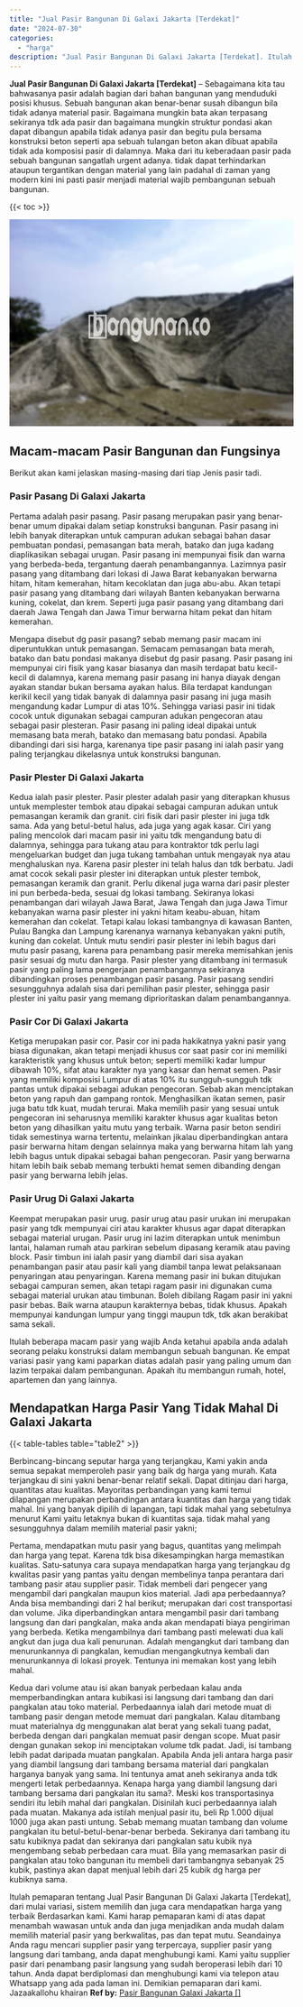 ```yaml
---
title: "Jual Pasir Bangunan Di Galaxi Jakarta [Terdekat]"
date: "2024-07-30"
categories: 
  - "harga"
description: "Jual Pasir Bangunan Di Galaxi Jakarta [Terdekat]. Itulah pemaparan tentang Jual Pasir Bangunan Di Galaxi Jakarta [Terdekat], dari mulai variasi, sistem mem..."
---
```


**Jual Pasir Bangunan Di Galaxi Jakarta \[Terdekat\]** – Sebagaimana kita tau bahwasanya pasir adalah bagian dari bahan bangunan yang menduduki posisi khusus. Sebuah bangunan akan benar-benar susah dibangun bila tidak adanya material pasir. Bagaimana mungkin bata akan terpasang sekiranya tdk ada pasir dan bagaimana mungkin struktur pondasi akan dapat dibangun apabila tidak adanya pasir dan begitu pula bersama konstruksi beton seperti apa sebuah tulangan beton akan dibuat apabila tidak ada komposisi pasir di dalamnya. Maka dari itu keberadaan pasir pada sebuah bangunan sangatlah urgent adanya. tidak dapat terhindarkan ataupun tergantikan dengan material yang lain padahal di zaman yang modern kini ini pasti pasir menjadi material wajib pembangunan sebuah bangunan.

{{< toc >}}

![Jual Pasir Bangunan Di Galaxi Jakarta [Terdekat]](/images/jual-pasir-bangunan-14.png)

## Macam-macam Pasir Bangunan dan Fungsinya

Berikut akan kami jelaskan masing-masing dari tiap Jenis pasir tadi.

### Pasir Pasang Di Galaxi Jakarta

Pertama adalah pasir pasang. Pasir pasang merupakan pasir yang benar-benar umum dipakai dalam setiap konstruksi bangunan. Pasir pasang ini lebih banyak diterapkan untuk campuran adukan sebagai bahan dasar pembuatan pondasi, pemasangan bata merah, batako dan juga kadang diaplikasikan sebagai urugan. Pasir pasang ini mempunyai fisik dan warna yang berbeda-beda, tergantung daerah penambangannya. Lazimnya pasir pasang yang ditambang dari lokasi di Jawa Barat kebanyakan berwarna hitam, hitam kemerahan, hitam kecoklatan dan juga abu-abu. Akan tetapi pasir pasang yang ditambang dari wilayah Banten kebanyakan berwarna kuning, cokelat, dan krem. Seperti juga pasir pasang yang ditambang dari daerah Jawa Tengah dan Jawa Timur berwarna hitam pekat dan hitam kemerahan.

Mengapa disebut dg pasir pasang? sebab memang pasir macam ini diperuntukkan untuk pemasangan. Semacam pemasangan bata merah, batako dan batu pondasi makanya disebut dg pasir pasang. Pasir pasang ini mempunyai ciri fisik yang kasar biasanya dan masih terdapat batu kecil-kecil di dalamnya, karena memang pasir pasang ini hanya diayak dengan ayakan standar bukan bersama ayakan halus. Bila terdapat kandungan kerikil kecil yang tidak banyak di dalamnya pasir pasang ini juga masih mengandung kadar Lumpur di atas 10%. Sehingga variasi pasir ini tidak cocok untuk digunakan sebagai campuran adukan pengecoran atau sebagai pasir plesteran. Pasir pasang ini paling ideal dipakai untuk memasang bata merah, batako dan memasang batu pondasi. Apabila dibandingi dari sisi harga, karenanya tipe pasir pasang ini ialah pasir yang paling terjangkau dikelasnya untuk konstruksi bangunan.

### Pasir Plester Di Galaxi Jakarta

Kedua ialah pasir plester. Pasir plester adalah pasir yang diterapkan khusus untuk memplester tembok atau dipakai sebagai campuran adukan untuk pemasangan keramik dan granit. ciri fisik dari pasir plester ini juga tdk sama. Ada yang betul-betul halus, ada juga yang agak kasar. Ciri yang paling mencolok dari macam pasir ini yaitu tdk mengandung batu di dalamnya, sehingga para tukang atau para kontraktor tdk perlu lagi mengeluarkan budget dan juga tukang tambahan untuk mengayak nya atau menghaluskan nya. Karena pasir plester ini telah halus dan tdk berbatu. Jadi amat cocok sekali pasir plester ini diterapkan untuk plester tembok, pemasangan keramik dan granit. Perlu dikenal juga warna dari pasir plester ini pun berbeda-beda, sesuai dg lokasi tambang. Sekiranya lokasi penambangan dari wilayah Jawa Barat, Jawa Tengah dan juga Jawa Timur kebanyakan warna pasir plester ini yakni hitam keabu-abuan, hitam kemerahan dan cokelat. Tetapi kalau lokasi tambangnya di kawasan Banten, Pulau Bangka dan Lampung karenanya warnanya kebanyakan yakni putih, kuning dan cokelat. Untuk mutu sendiri pasir plester ini lebih bagus dari mutu pasir pasang, karena para penambang pasir mereka memisahkan jenis pasir sesuai dg mutu dan harga. Pasir plester yang ditambang ini termasuk pasir yang paling lama pengerjaan penambangannya sekiranya dibandingkan proses penambangan pasir pasang. Pasir pasang sendiri sesungguhnya adalah sisa dari pemilihan pasir plester, sehingga pasir plester ini yaitu pasir yang memang diprioritaskan dalam penambangannya.

### Pasir Cor Di Galaxi Jakarta

Ketiga merupakan pasir cor. Pasir cor ini pada hakikatnya yakni pasir yang biasa digunakan, akan tetapi menjadi khusus cor saat pasir cor ini memiliki karakteristik yang khusus untuk beton; seperti memiliki kadar lumpur dibawah 10%, sifat atau karakter nya yang kasar dan hemat semen. Pasir yang memiliki komposisi Lumpur di atas 10% itu sungguh-sungguh tdk pantas untuk dipakai sebagai adukan pengecoran. Sebab akan menciptakan beton yang rapuh dan gampang rontok. Menghasilkan ikatan semen, pasir juga batu tdk kuat, mudah terurai. Maka memilih pasir yang sesuai untuk pengecoran ini seharusnya memiliki karakter khusus agar kualitas beton beton yang dihasilkan yaitu mutu yang terbaik. Warna pasir beton sendiri tidak semestinya warna tertentu, melainkan jikalau diperbandingkan antara pasir berwarna hitam dengan selainnya maka yang berwarna hitam lah yang lebih bagus untuk dipakai sebagai bahan pengecoran. Pasir yang berwarna hitam lebih baik sebab memang terbukti hemat semen dibanding dengan pasir yang berwarna lebih jelas.

### Pasir Urug Di Galaxi Jakarta

Keempat merupakan pasir urug. pasir urug atau pasir urukan ini merupakan pasir yang tdk mempunyai ciri atau karakter khusus agar dapat diterapkan sebagai material urugan. Pasir urug ini lazim diterapkan untuk menimbun lantai, halaman rumah atau parkiran sebelum dipasang keramik atau paving block. Pasir timbun ini ialah pasir yang diambil dari sisa ayakan penambangan pasir atau pasir kali yang diambil tanpa lewat pelaksanaan penyaringan atau penyaringan. Karena memang pasir ini bukan ditujukan sebagai campuran semen, akan tetapi ragam pasir ini digunakan cuma sebagai material urukan atau timbunan. Boleh dibilang Ragam pasir ini yakni pasir bebas. Baik warna ataupun karakternya bebas, tidak khusus. Apakah mempunyai kandungan lumpur yang tinggi maupun tdk, tdk akan berakibat sama sekali.

Itulah beberapa macam pasir yang wajib Anda ketahui apabila anda adalah seorang pelaku konstruksi dalam membangun sebuah bangunan. Ke empat variasi pasir yang kami paparkan diatas adalah pasir yang paling umum dan lazim terpakai dalam pembangunan. Apakah itu membangun rumah, hotel, apartemen dan yang lainnya.

## Mendapatkan Harga Pasir Yang Tidak Mahal Di Galaxi Jakarta

{{< table-tables table="table2" >}}

Berbincang-bincang seputar harga yang terjangkau, Kami yakin anda semua sepakat memperoleh pasir yang baik dg harga yang murah. Kata terjangkau di sini yakni benar-benar relatif sekali. Dapat ditinjau dari harga, quantitas atau kualitas. Mayoritas perbandingan yang kami temui dilapangan merupakan perbandingan antara kuantitas dan harga yang tidak mahal. Ini yang banyak dipilih di lapangan, tapi tidak mahal yang sebetulnya menurut Kami yaitu letaknya bukan di kuantitas saja. tidak mahal yang sesungguhnya dalam memilih material pasir yakni;

Pertama, mendapatkan mutu pasir yang bagus, quantitas yang melimpah dan harga yang tepat. Karena tdk bisa dikesampingkan harga memastikan kualitas. Satu-satunya cara supaya mendapatkan harga yang terjangkau dg kwalitas pasir yang pantas yaitu dengan membelinya tanpa perantara dari tambang pasir atau supplier pasir. Tidak membeli dari pengecer yang mengambil dari pangkalan maupun kios material. Jadi apa perbedaannya? Anda bisa membandingi dari 2 hal berikut; merupakan dari cost transportasi dan volume. Jika diperbandingkan antara mengambil pasir dari tambang langsung dan dari pangkalan, maka anda akan mendapati biaya pengiriman yang berbeda. Ketika mengambilnya dari tambang pasti melewati dua kali angkut dan juga dua kali penurunan. Adalah mengangkut dari tambang dan menurunkannya di pangkalan, kemudian mengangkutnya kembali dan menurunkannya di lokasi proyek. Tentunya ini memakan kost yang lebih mahal.

Kedua dari volume atau isi akan banyak perbedaan kalau anda memperbandingkan antara kubikasi isi langsung dari tambang dan dari pangkalan atau toko material. Perbedaannya ialah dari metode muat di tambang pasir dengan metode memuat dari pangkalan. Kalau ditambang muat materialnya dg menggunakan alat berat yang sekali tuang padat, berbeda dengan dari pangkalan memuat pasir dengan scope. Muat pasir dengan gunakan sekop ini menciptakan volume tdk padat. Jadi, isi tambang lebih padat daripada muatan pangkalan. Apabila Anda jeli antara harga pasir yang diambil langsung dari tambang bersama material dari pangkalan harganya banyak yang sama. Ini tentunya amat aneh sekiranya anda tdk mengerti letak perbedaannya. Kenapa harga yang diambil langsung dari tambang bersama dari pangkalan itu sama?. Meski kos transportasinya sendiri itu lebih mahal dari pangkalan. Disinilah kuci perbedaannya ialah pada muatan. Makanya ada istilah menjual pasir itu, beli Rp 1.000 dijual 1000 juga akan pasti untung. Sebab memang muatan tambang dan volume pangkalan itu betul-betul-benar-benar berbeda. Sekiranya dari tambang itu satu kubiknya padat dan sekiranya dari pangkalan satu kubik nya mengembang sebab perbedaan cara muat. Bila yang memasarkan pasir di pangkalan atau toko bangunan itu membeli dari tambangnya sebanyak 25 kubik, pastinya akan dapat menjual lebih dari 25 kubik dg harga per kubiknya sama.

Itulah pemaparan tentang Jual Pasir Bangunan Di Galaxi Jakarta \[Terdekat\], dari mulai variasi, sistem memilih dan juga cara mendapatkan harga yang terbaik Berdasarkan kami. Kami harap pemaparan kami di atas dapat menambah wawasan untuk anda dan juga menjadikan anda mudah dalam memilih material pasir yang berkwalitas, pas dan tepat mutu. Seandainya Anda ragu mencari supplier pasir yang terpercaya, supplier pasir yang langsung dari tambang, anda dapat menghubungi kami. Kami yaitu supplier pasir dari penambang pasir langsung yang sudah beroperasi lebih dari 10 tahun. Anda dapat berdiplomasi dan menghubungi kami via telepon atau Whatsapp yang ada pada laman ini. Demikian pemaparan dari kami. Jazaakallohu khairan
**Ref by:** [Pasir Bangunan Galaxi Jakarta []](https://id.wikipedia.org/wiki/Pasir)
